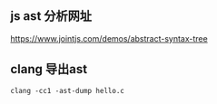 ## js ast 分析网址

https://www.jointjs.com/demos/abstract-syntax-tree

## clang 导出ast
```bash
clang -cc1 -ast-dump hello.c
```

